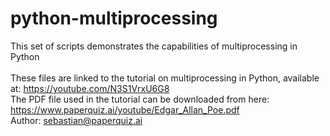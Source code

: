 # python-multiprocessing
This set of scripts demonstrates the capabilities of multiprocessing in Python
<br><br>
These files are linked to the tutorial on multiprocessing in Python, available at: https://youtube.com/N3S1VrxU6G8<br>
The PDF file used in the tutorial can be downloaded from here: https://www.paperquiz.ai/youtube/Edgar_Allan_Poe.pdf<br>
Author: sebastian@paperquiz.ai
